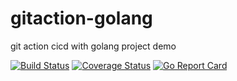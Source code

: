 # gitaction-golang
git action cicd with golang project demo

[![Build Status](https://github.com/chendisheng/github-action-golang/workflows/CI%20Actions/badge.svg)](https://github.com/chendisheng/github-action-golang/actions)
[![Coverage Status](https://coveralls.io/repos/github/chendisheng/github-action-golang/badge.svg?branch=main)](https://coveralls.io/github/chendisheng/github-action-golang)
[![Go Report Card](https://goreportcard.com/badge/github.com/chendisheng/github-action-golang)](https://goreportcard.com/report/github.com/chendisheng/github-action-golang) 

